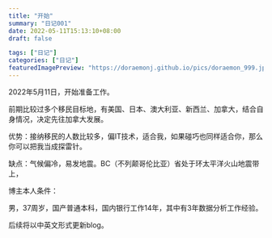 ```yaml
---
title: "开始"
summary: "日记001"
date: 2022-05-11T15:13:10+08:00
draft: false

tags: ["日记"]
categories: ["日记"]
featuredImagePreview: "https://doraemonj.github.io/pics/doraemon_999.jpeg"
---
```


2022年5月11日，开始准备工作。

前期比较过多个移民目标地，有美国、日本、澳大利亚、新西兰、加拿大，结合自身情况，决定先往加拿大发展。

优势：接纳移民的人数比较多，偏IT技术，适合我，如果碰巧也同样适合你，那么你可以把我当成探雷针。

缺点：气候偏冷，易发地震。BC（不列颠哥伦比亚）省处于环太平洋火山地震带上，

博主本人条件：

男，37周岁，国产普通本科，国内银行工作14年，其中有3年数据分析工作经验。

后续将以中英文形式更新blog。









